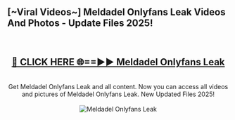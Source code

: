 <h2>[~Viral Videos~] Meldadel Onlyfans Leak Videos And Photos - Update Files 2025!</h2>
<br>
<div align="center">
<h2><a href="https://top-ai-tools.click/QrbHav" rel="nofollow">🔴 CLICK HERE 🌐==►► Meldadel Onlyfans Leak</a></h2>
<br>
Get Meldadel Onlyfans Leak and all content. Now you can access all videos and pictures of Meldadel Onlyfans Leak. New Updated Files 2025!
<br>
<br>
<a href="https://top-ai-tools.click/QrbHav" rel="nofollow" data-target="animated-image.originalLink"><img src="https://i.ibb.co.com/WyWwxjT/player-gif2.gif" alt="Meldadel Onlyfans Leak" style="max-width: 100%; display: inline-block;" data-target="animated-image.originalImage"></a>
</div>
<br>